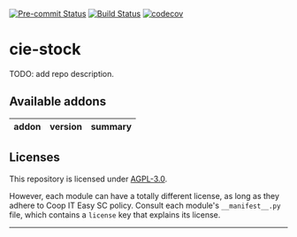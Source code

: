 
<!-- /!\ Non OCA Context : Set here the badge of your runbot / runboat instance. -->
[![Pre-commit Status](https://github.com/coopiteasy/cie-stock/actions/workflows/pre-commit.yml/badge.svg?branch=12.0)](https://github.com/coopiteasy/cie-stock/actions/workflows/pre-commit.yml?query=branch%3A12.0)
[![Build Status](https://github.com/coopiteasy/cie-stock/actions/workflows/test.yml/badge.svg?branch=12.0)](https://github.com/coopiteasy/cie-stock/actions/workflows/test.yml?query=branch%3A12.0)
[![codecov](https://codecov.io/gh/coopiteasy/cie-stock/branch/12.0/graph/badge.svg)](https://codecov.io/gh/coopiteasy/cie-stock)
<!-- /!\ Non OCA Context : Set here the badge of your translation instance. -->

<!-- /!\ do not modify above this line -->

# cie-stock

TODO: add repo description.

<!-- /!\ do not modify below this line -->

<!-- prettier-ignore-start -->
[//]: # (addons)

Available addons
----------------
addon | version | summary
--- | --- | ---

[//]: # (end addons)

<!-- prettier-ignore-end -->

## Licenses

This repository is licensed under [AGPL-3.0](LICENSE).

However, each module can have a totally different license, as long as they adhere to Coop IT Easy SC
policy. Consult each module's `__manifest__.py` file, which contains a `license` key
that explains its license.

----
<!-- /!\ Non OCA Context : Set here the full description of your organization. -->
